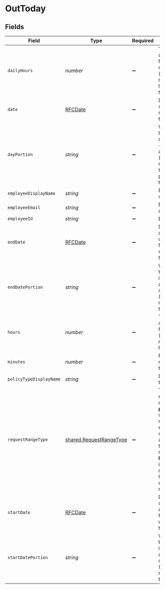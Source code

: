 # OutToday


## Fields

| Field                                                                                                                                                                                                                                          | Type                                                                                                                                                                                                                                           | Required                                                                                                                                                                                                                                       | Description                                                                                                                                                                                                                                    |
| ---------------------------------------------------------------------------------------------------------------------------------------------------------------------------------------------------------------------------------------------- | ---------------------------------------------------------------------------------------------------------------------------------------------------------------------------------------------------------------------------------------------- | ---------------------------------------------------------------------------------------------------------------------------------------------------------------------------------------------------------------------------------------------- | ---------------------------------------------------------------------------------------------------------------------------------------------------------------------------------------------------------------------------------------------- |
| `dailyHours`                                                                                                                                                                                                                                   | *number*                                                                                                                                                                                                                                       | :heavy_minus_sign:                                                                                                                                                                                                                             | The time off duration in hours for every request's days (relevant for requests with hoursOnRange type).                                                                                                                                        |
| `date`                                                                                                                                                                                                                                         | [RFCDate](../../types/rfcdate.md)                                                                                                                                                                                                              | :heavy_minus_sign:                                                                                                                                                                                                                             | Date of the time off (relevant for requests using the hours type).                                                                                                                                                                             |
| `dayPortion`                                                                                                                                                                                                                                   | *string*                                                                                                                                                                                                                                       | :heavy_minus_sign:                                                                                                                                                                                                                             | What portion of the request's days is included - morning or afternoon (relevant for request using the portionOnRange type).                                                                                                                    |
| `employeeDisplayName`                                                                                                                                                                                                                          | *string*                                                                                                                                                                                                                                       | :heavy_minus_sign:                                                                                                                                                                                                                             | Employee display name.                                                                                                                                                                                                                         |
| `employeeEmail`                                                                                                                                                                                                                                | *string*                                                                                                                                                                                                                                       | :heavy_minus_sign:                                                                                                                                                                                                                             | Employee email address.                                                                                                                                                                                                                        |
| `employeeId`                                                                                                                                                                                                                                   | *string*                                                                                                                                                                                                                                       | :heavy_minus_sign:                                                                                                                                                                                                                             | Employee ID.                                                                                                                                                                                                                                   |
| `endDate`                                                                                                                                                                                                                                      | [RFCDate](../../types/rfcdate.md)                                                                                                                                                                                                              | :heavy_minus_sign:                                                                                                                                                                                                                             | Date of the last day of the time off (not relevant for requests using the hours type).                                                                                                                                                         |
| `endDatePortion`                                                                                                                                                                                                                               | *string*                                                                                                                                                                                                                                       | :heavy_minus_sign:                                                                                                                                                                                                                             | What portion of the last day is included - all_day, morning or afternoon (relevant for request using the days type).                                                                                                                           |
| `hours`                                                                                                                                                                                                                                        | *number*                                                                                                                                                                                                                                       | :heavy_minus_sign:                                                                                                                                                                                                                             | The time off duration in hours for the date (relevant for requests with hours type).                                                                                                                                                           |
| `minutes`                                                                                                                                                                                                                                      | *number*                                                                                                                                                                                                                                       | :heavy_minus_sign:                                                                                                                                                                                                                             | Relevant for requests using the hours type.                                                                                                                                                                                                    |
| `policyTypeDisplayName`                                                                                                                                                                                                                        | *string*                                                                                                                                                                                                                                       | :heavy_minus_sign:                                                                                                                                                                                                                             | Display name of the policy type.                                                                                                                                                                                                               |
| `requestRangeType`                                                                                                                                                                                                                             | [shared.RequestRangeType](../../models/shared/requestrangetype.md)                                                                                                                                                                             | :heavy_minus_sign:                                                                                                                                                                                                                             | The type of request duration.<br> <b>portionOnRange</b> is when the request is for every morning or every afternoon during the days requested.<br> <b>hoursOnRange</b> is when the request is for X hours every day during the days requested. |
| `startDate`                                                                                                                                                                                                                                    | [RFCDate](../../types/rfcdate.md)                                                                                                                                                                                                              | :heavy_minus_sign:                                                                                                                                                                                                                             | Date of the first day of the time off (not relevant for requests using the hours type).                                                                                                                                                        |
| `startDatePortion`                                                                                                                                                                                                                             | *string*                                                                                                                                                                                                                                       | :heavy_minus_sign:                                                                                                                                                                                                                             | What portion of the first day is included - all_day, morning or afternoon (relevant for request using the days type).                                                                                                                          |